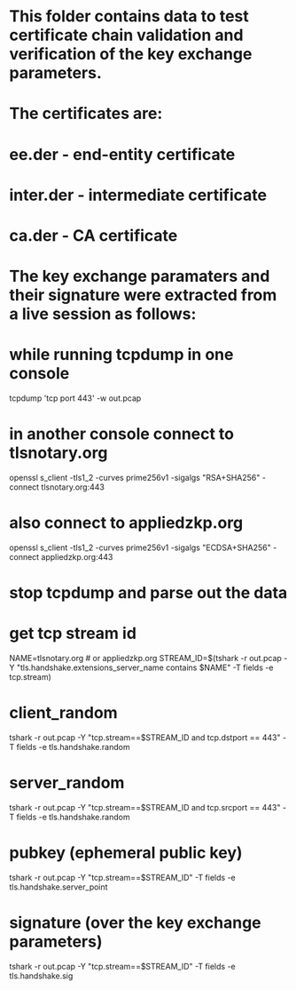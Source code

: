 # This folder contains data to test certificate chain validation and verification of the key exchange parameters.

# The certificates are:
# ee.der - end-entity certificate
# inter.der - intermediate certificate
# ca.der - CA certificate

# The key exchange paramaters and their signature were extracted from a live session as follows:

# while running tcpdump in one console
tcpdump 'tcp port 443' -w out.pcap
# in another console connect to tlsnotary.org
openssl s_client -tls1_2 -curves prime256v1 -sigalgs "RSA+SHA256" -connect tlsnotary.org:443
# also connect to appliedzkp.org
openssl s_client -tls1_2 -curves prime256v1 -sigalgs "ECDSA+SHA256" -connect appliedzkp.org:443
# stop tcpdump and parse out the data
# get tcp stream id
NAME=tlsnotary.org # or appliedzkp.org 
STREAM_ID=$(tshark -r out.pcap -Y "tls.handshake.extensions_server_name contains $NAME" -T fields -e tcp.stream)

# client_random
tshark -r out.pcap -Y "tcp.stream==$STREAM_ID and tcp.dstport == 443" -T fields -e tls.handshake.random 
# server_random
tshark -r out.pcap -Y "tcp.stream==$STREAM_ID and tcp.srcport == 443" -T fields -e tls.handshake.random
# pubkey (ephemeral public key)
tshark -r out.pcap -Y "tcp.stream==$STREAM_ID" -T fields -e tls.handshake.server_point
# signature (over the key exchange parameters)
tshark -r out.pcap -Y "tcp.stream==$STREAM_ID" -T fields -e tls.handshake.sig